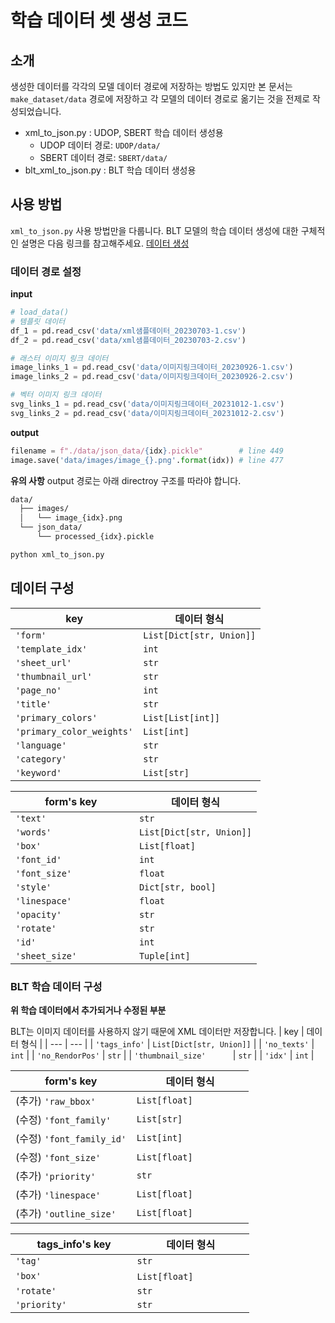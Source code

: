 # 학습 데이터 셋 생성 코드

## 소개
생성한 데이터를 각각의 모델 데이터 경로에 저장하는 방법도 있지만 본 문서는 `make_dataset/data` 경로에 저장하고 각 모델의 데이터 경로로 옮기는 것을 전제로 작성되었습니다.
- xml_to_json.py : UDOP, SBERT 학습 데이터 생성용
   - UDOP 데이터 경로: `UDOP/data/`
   - SBERT 데이터 경로: `SBERT/data/`
- blt_xml_to_json.py : BLT 학습 데이터 생성용

## 사용 방법
`xml_to_json.py` 사용 방법만을 다룹니다. BLT 모델의 학습 데이터 생성에 대한 구체적인 설명은 다음 링크를 참고해주세요.
[데이터 생성](https://github.com/MIRIDIH-2023/Design-Assistant-AI/blob/main/models/BLT/README.md)

### 데이터 경로 설정
**input**
``` python
# load_data()
# 템플릿 데이터
df_1 = pd.read_csv('data/xml샘플데이터_20230703-1.csv')
df_2 = pd.read_csv('data/xml샘플데이터_20230703-2.csv')

# 래스터 이미지 링크 데이터
image_links_1 = pd.read_csv('data/이미지링크데이터_20230926-1.csv')
image_links_2 = pd.read_csv('data/이미지링크데이터_20230926-2.csv')

# 벡터 이미지 링크 데이터
svg_links_1 = pd.read_csv('data/이미지링크데이터_20231012-1.csv')
svg_links_2 = pd.read_csv('data/이미지링크데이터_20231012-2.csv')
```
**output**
``` python
filename = f"./data/json_data/{idx}.pickle"        # line 449 
image.save('data/images/image_{}.png'.format(idx)) # line 477 
```
**유의 사항**
output 경로는 아래 directroy 구조를 따라야 합니다.
``` bash
data/
  ├── images/
  │   └── image_{idx}.png
  └── json_data/
      └── processed_{idx}.pickle
```

``` bash
python xml_to_json.py
```

## 데이터 구성
| key | 데이터 형식 |
| --- | --- |
| `'form'` | ```List[Dict[str, Union]]``` |
| `'template_idx'` | `int` |
| `'sheet_url'` | `str` |
| `'thumbnail_url'` | `str` |
| `'page_no'` | `int` |
| `'title'` | `str` |
| `'primary_colors'` | `List[List[int]]` |
| `'primary_color_weights'` | `List[int]` |
| `'language'` | `str` |
| `'category'` | `str` |
| `'keyword'` | `List[str]` |

|&nbsp;&nbsp;&nbsp;&nbsp;&nbsp;&nbsp;&nbsp;&nbsp;&nbsp;&nbsp; form's key &nbsp;&nbsp;&nbsp;&nbsp;&nbsp;&nbsp;&nbsp;&nbsp;&nbsp;&nbsp;&nbsp;| 데이터 형식 |
| --- | --- |
| `'text'` | `str` |
| `'words'` | `List[Dict[str, Union]]` |
| `'box'` | `List[float]` |
| `'font_id'` | `int` |
| `'font_size'` | `float` |
| `'style'` | `Dict[str, bool]` |
| `'linespace'` | `float` |
| `'opacity'` | `str` |
| `'rotate'` | `str` |
| `'id'` | `int` |
| `'sheet_size'` | `Tuple[int]` |

### BLT 학습 데이터 구성
**위 학습 데이터에서 추가되거나 수정된 부분**

BLT는 이미지 데이터를 사용하지 않기 때문에 XML 데이터만 저장합니다. 
| key | 데이터 형식 |
| --- | --- |
| `'tags_info'` | ```List[Dict[str, Union]]``` |
| `'no_texts'` | `int` |
| `'no_RendorPos'` | `str` |
| `'thumbnail_size'` &nbsp;&nbsp;&nbsp;&nbsp;&nbsp;&nbsp;&nbsp;&nbsp;&nbsp;&nbsp;| `str` |
| `'idx'` | `int` |

|&nbsp;&nbsp;&nbsp;&nbsp;&nbsp;&nbsp;&nbsp;&nbsp;&nbsp;&nbsp; form's key &nbsp;&nbsp;&nbsp;&nbsp;&nbsp;&nbsp;&nbsp;&nbsp;&nbsp;&nbsp;| 데이터 형식 |
| --- | --- |
| (추가) `'raw_bbox'` | `List[float]` |
| (수정) `'font_family'` | `List[str]` |
| (수정) `'font_family_id'` | `List[int]` |
| (수정) `'font_size'`| `List[float]` &nbsp;&nbsp;&nbsp;&nbsp;&nbsp;&nbsp;&nbsp;&nbsp;&nbsp;&nbsp;&nbsp;&nbsp;&nbsp;&nbsp;&nbsp;&nbsp;&nbsp;&nbsp;|
| (추가) `'priority'` | `str` |
| (추가) `'linespace'` | `List[float]` |
| (추가) `'outline_size'` | `List[float]` |

|&nbsp;&nbsp;&nbsp;&nbsp;&nbsp;&nbsp;&nbsp; tags_info's key &nbsp;&nbsp;&nbsp;&nbsp;&nbsp;| 데이터 형식 |
| --- | --- |
| `'tag'` | `str` |
| `'box'` | `List[float]` &nbsp;&nbsp;&nbsp;&nbsp;&nbsp;&nbsp;&nbsp;&nbsp;&nbsp;&nbsp;&nbsp;&nbsp;&nbsp;&nbsp;&nbsp;&nbsp;&nbsp;&nbsp; |
| `'rotate'` | `str` |
| `'priority'` | `str` |
